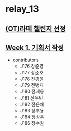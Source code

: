 # relay_13

## [(OT)라떼 챌린지 선정]('./0727_latteishorse.md)

## [Week 1. 기획서 작성]('./0731_manrrian.md)
- contributors
  - J176 장준영
  - J177 장준호
  - J178 전경윤
  - J179 전병재
  - J180 전세웅
  - J181 전우민
  - J182 전은채
  - J183 정부용
  - J184 정상우
  - J186 정수원
